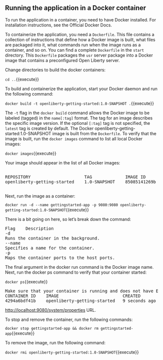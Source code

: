 ## Running the application in a Docker container

To run the application in a container, you need to have Docker installed. For installation instructions, see the Official Docker Docs.

To containerize the application, you need a `Dockerfile`. This file contains a collection of instructions that define how a Docker image is built, what files are packaged into it, what commands run when the image runs as a container, and so on. You can find a complete `Dockerfile` in the `start` directory. This `Dockerfile` packages the `usr` server package into a Docker image that contains a preconfigured Open Liberty server.

Change directories to build the docker containers:

`cd ..`{{execute}}

To build and containerize the application, start your Docker daemon and run the following command:

`docker build -t openliberty-getting-started:1.0-SNAPSHOT .`{{execute}}

The `-t` flag in the `docker build` command allows the Docker image to be labeled (tagged) in the `name[:tag]` format. The tag for an image describes the specific image version. If the optional `[:tag]` tag is not specified, the `latest` tag is created by default. The Docker openliberty-getting-started:1.0-SNAPSHOT image is built from the `Dockerfile`. To verify that the image is built, run the `docker images` command to list all local Docker images:

`docker images`{{execute}}

Your image should appear in the list of all Docker images:

<pre>

REPOSITORY                     TAG             IMAGE ID        CREATED         SIZE
openliberty-getting-started    1.0-SNAPSHOT    85085141269b    21 hours ago    487MB

</pre>

Next, run the image as a container:

`docker run -d --name gettingstarted-app -p 9080:9080 openliberty-getting-started:1.0-SNAPSHOT`{{execute}}

There is a bit going on here, so let’s break down the command:

<pre>
Flag	Description
-d
Runs the container in the background.
--name
Specifies a name for the container.
-p
Maps the container ports to the host ports.
</pre>


The final argument in the docker run command is the Docker image name.
Next, run the docker ps command to verify that your container started:

`docker ps`{{execute}}

<pre>
Make sure that your container is running and does not have Exited as its status:
CONTAINER ID    IMAGE                         CREATED          STATUS           NAMES
4294a6bdf41b    openliberty-getting-started   9 seconds ago    Up 11 seconds    gettingstarted-app
</pre>

<a href="https://[[HOST_SUBDOMAIN]]-9080-[[KATACODA_HOST]].environments.katacoda.com/system/properties">http://localhost:9080/system/properties</a>  URL.

To stop and remove the container, run the following commands:

`docker stop gettingstarted-app && docker rm gettingstarted-app`{{execute}}

To remove the image, run the following command:

`docker rmi openliberty-getting-started:1.0-SNAPSHOT`{{execute}}
